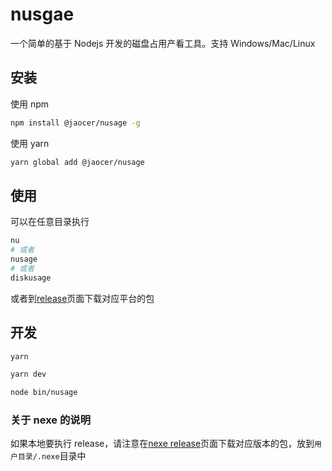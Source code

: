 # nusgae

一个简单的基于 Nodejs 开发的磁盘占用产看工具。支持 Windows/Mac/Linux

## 安装

使用 npm

```bash
npm install @jaocer/nusage -g
```

使用 yarn

```bash
yarn global add @jaocer/nusage
```

## 使用

可以在任意目录执行

```bash
nu
# 或者
nusage
# 或者
diskusage
```

或者到[release](https://github.com/changero/nusage/releases)页面下载对应平台的包

## 开发

```bash
yarn

yarn dev

node bin/nusage
```

### 关于 nexe 的说明

如果本地要执行 release，请注意在[nexe release](https://github.com/nexe/nexe/releases/tag/v3.3.3)页面下载对应版本的包，放到`用户目录/.nexe`目录中
